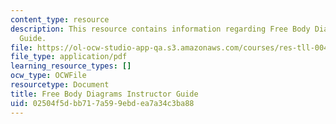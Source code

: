 ```yaml
---
content_type: resource
description: This resource contains information regarding Free Body Diagram Instructor
  Guide.
file: https://ol-ocw-studio-app-qa.s3.amazonaws.com/courses/res-tll-004-stem-concept-videos-fall-2013/02504f5dbb717a599ebdea7a34c3ba88_MITRES_TLL-004F13_FBD_IG.pdf
file_type: application/pdf
learning_resource_types: []
ocw_type: OCWFile
resourcetype: Document
title: Free Body Diagrams Instructor Guide
uid: 02504f5d-bb71-7a59-9ebd-ea7a34c3ba88
---
```

